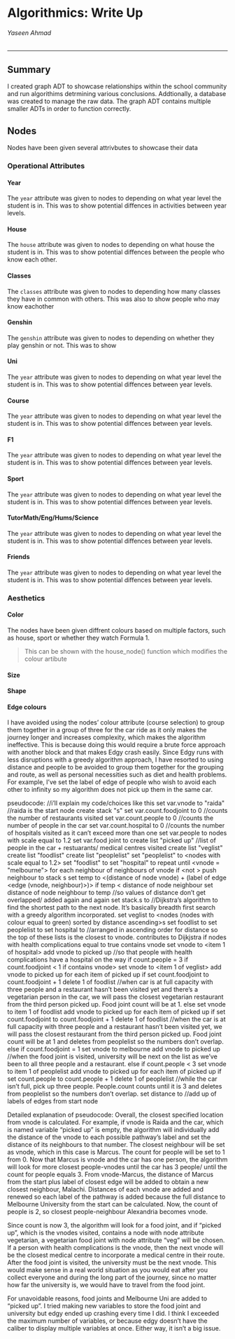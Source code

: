 # Algorithmics: Write Up
###### Yaseen Ahmad
---
## Summary

I created graph ADT to showcase relationships within the school community and run algorithims detrmining various conclusions. Addtionally, a database was created to manage the raw data. The graph ADT contains multiple smaller ADTs in order to function correctly. 

## Nodes

Nodes have been given several attrivbutes to showcase their data 
### Operational Attributes
#### Year
The `year` attribute was given to nodes to depending on what year level the student is in. This was to show potential diffences in activities between year levels. 

#### House
The `house` attribute was given to nodes to depending on what house the student is in. This was to show potential diffences between the people who know each other. 

#### Classes
The `classes` attribute was given to nodes to depending how many classes they have in common with others. This was also to show people who may know eachother

#### Genshin
The `genshin` attribute was given to nodes to depending on whether they play genshin or not.  This was to show 

#### Uni
The `year` attribute was given to nodes to depending on what year level the student is in. This was to show potential diffences between year levels. 

#### Course
The `year` attribute was given to nodes to depending on what year level the student is in. This was to show potential diffences between year levels. 

#### F1
The `year` attribute was given to nodes to depending on what year level the student is in. This was to show potential diffences between year levels. 

#### Sport
The `year` attribute was given to nodes to depending on what year level the student is in. This was to show potential diffences between year levels. 

#### TutorMath/Eng/Hums/Science
The `year` attribute was given to nodes to depending on what year level the student is in. This was to show potential diffences between year levels. 

#### Friends
The `year` attribute was given to nodes to depending on what year level the student is in. This was to show potential diffences between year levels. 

### Aesthetics
#### Color
The nodes have been given diffrent colours based on multiple factors, such as house, sport or whether they watch Formula 1. 
> This can be shown with the house_node() function which modifies the colour artibute 

#### Size
#### Shape
#### Edge colours


I have avoided using the nodes’ colour attribute (course selection) to group them together in a group of three for the car ride as it only makes the journey longer and increases complexity, which makes the algorithm ineffective. This is because doing this would require a brute force approach with another block and that makes Edgy crash easily. Since Edgy runs with less disruptions with a greedy algorithm approach, I have resorted to using distance and people to be avoided to group them together for the grouping and route, as well as personal necessities such as diet and health problems. For example, I’ve set the label of edge of people who wish to avoid each other to infinity so my algorithm does not pick up them in the same car.

pseudocode:
//i’ll explain my code/choices like this
set var.vnode to "raida"
//raida is the start node
create stack "s"
set var.count.foodjoint to 0
//counts the number of restaurants visited
set var.count.people to 0
//counts the number of people in the car
set var.count.hospital to 0
//counts the number of hospitals visited as it can’t exceed more than one
set var.people to nodes with scale equal to 1.2
set var.food joint to <nodes with food joint equal to true>
create list "picked up"
//list of people in the car + restuarants/ medical centres visited
create list "veglist"
create list "foodlist"
create list "peoplelist"
set "peoplelist" to <nodes with scale equal to 1.2>
set "foodlist" to <nodes with food joint equal to true>
set "hospital" to <nodes with colour equal to blue>
repeat until <vnode = "melbourne">
	for each neighbour of neighbours of vnode 
		if <not <picked up contains neighbour>>
			push neighbour to stack s
		set temp to <(distance of node vnode) + (label of edge <edge (vnode, neighbour)>)>
		if temp < distance of node neighbour
			set distance of node neighbour to temp
//so values of distance don’t get overlapped/ added again and again
	set stack.s to <nodes s sorted by distance ascending>
//Dijkstra’s algorithm to find the shortest path to the next node. It’s basically breadth first search with a greedy algorithm incorporated.
	set veglist to <nodes (nodes with colour equal to green) sorted by distance ascending>s
	set foodlist to <nodes foodlist sorted by distance ascending>
	set peoplelist to <nodes peoplelist sorted by distance ascending>
	set hospital to <nodes hospital sorted by distance ascending>
//arranged in ascending order for distance so the top of these lists is the closest to vnode. contributes to Dijkjstra 
	if nodes with health complications equal to true contains vnode
		set vnode to <item 1 of hospital>
		add vnode to picked up
//so that people with health complications have a hospital on the way
	if count.people = 3
		if count.foodjoint < 1
			if <nodes with vegetarian equal to true> contains vnode>
				set vnode to <item 1 of veglist>
				add vnode to picked up
				for each item of picked up
					if <foodlist contains item>
						set count.foodjoint to count.foodjoint + 1
				delete 1 of foodlist
//when car is at full capacity with three people and a restaurant hasn’t been visited yet and there’s a vegetarian person in the car, we will pass the closest vegetarian restaurant from the third person picked up. Food joint count will be at 1. 
			else
				set vnode to item 1 of foodlist 
				add vnode to picked up
				for each item of picked up
					if <foodlist contains item>
						set count.foodjoint to count.foodjoint + 1
				delete 1 of foodlist
//when the car is at full capacity with three people and a restaurant hasn’t been visited yet, we will pass the closest restaurant from the third person picked up. Food joint count will be at 1 and deletes from peoplelist so the numbers don’t overlap.
		else
			if count.foodjoint = 1
				set vnode to melbourne
				add vnode to picked up
//when the food joint is visited, university will be next on the list as we’ve been to all three people and a restaurant. 
	else
		if count.people < 3
			set vnode to item 1 of peoplelist
			add vnode to picked up
			for each item of picked up
				if <peoplelist contains item>
					set count.people to count.people + 1
			delete 1 of peoplelist
//while the car isn’t full, pick up three people. People.count counts until it is 3 and deletes from peoplelist so the numbers don’t overlap. 
set distance to <distance of node melbourne>
//add up of labels of edges from start node

Detailed explanation of pseudocode:
Overall, the closest specified location from vnode is calculated. For example, if vnode is Raida and the car, which is named variable “picked up” is empty, the algorithm will individually add the distance of the vnode to each possible pathway’s label and set the distance of its neighbours to that number. The closest neighbour will be set as vnode, which in this case is Marcus. The count for people will be set to 1 from 0. Now that Marcus is vnode and the car has one person, the algorithm will look for more closest people-vnodes until the car has 3 people/ until the count for people equals 3. From vnode-Marcus, the distance of Marcus from the start plus label of closest edge will be added to obtain a new closest neighbour, Malachi. Distances of each vnode are added and renewed so each label of the pathway is added because the full distance to Melbourne University from the start can be calculated. Now, the count of people is 2, so closest people-neighbour Alexandria becomes vnode. 

Since count is now 3, the algorithm will look for a food joint, and if “picked up”, which is the vnodes visited, contains a node with node attribute vegetarian, a vegetarian food joint with node attribute “veg” will be chosen. If a person with health complications is the vnode, then the next vnode will be the closest medical centre to incorporate a medical centre in their route. After the food joint is visited, the university must be the next vnode. This would make sense in a real world situation as you would eat after you collect everyone and during the long part of the journey, since no matter how far the university is, we would have to travel from the food joint. 

For unavoidable reasons, food joints and Melbourne Uni are added to “picked up”. I tried making new variables to store the food joint and university but edgy ended up crashing every time I did. I think I exceeded the maximum number of variables, or because edgy doesn’t have the caliber to display multiple variables at once. Either way, it isn’t a big issue.
